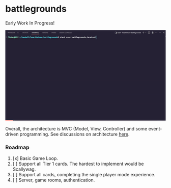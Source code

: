 # battlegrounds
Early Work In Progress!

![early-wip-demo](./docs/early-wip-demo.gif)

Overall, the architecture is MVC (Model, View, Controller) and some event-driven programming. See discussions on architecture [here](app/Model.md).

### Roadmap
1. [x] Basic Game Loop.
2. [ ] Support all Tier 1 cards. The hardest to implement would be Scallywag.
3. [ ] Support all cards, completing the single player mode experience.
4. [ ] Server, game rooms, authentication.


